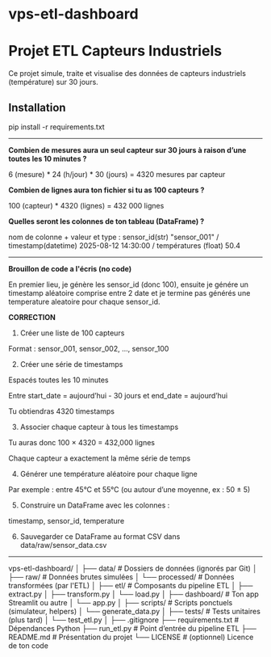 # vps-etl-dashboard

# Projet ETL Capteurs Industriels

Ce projet simule, traite et visualise des données de capteurs industriels (température) sur 30 jours.

## Installation
pip install -r requirements.txt

-------------------------------------------

**Combien de mesures aura un seul capteur sur 30 jours à raison d’une toutes les 10 minutes ?**

6 (mesure) * 24 (h/jour) * 30 (jours) = 4320 mesures par capteur

**Combien de lignes aura ton fichier si tu as 100 capteurs ?**

100 (capteur) * 4320 (lignes) = 432 000 lignes

**Quelles seront les colonnes de ton tableau (DataFrame) ?**

nom de colonne + valeur et type : sensor_id(str) "sensor_001" / timestamp(datetime) 2025-08-12 14:30:00 / températures (float) 50.4

--------------------------------------------

**Brouillon de code a l'écris (no code)**

En premier lieu, je génère les sensor_id (donc 100), ensuite je génére un timestamp aléatoire comprise entre 2 date et je termine pas générés une temperature aleatoire pour chaque sensor_id.

**CORRECTION**

1. Créer une liste de 100 capteurs

Format : sensor_001, sensor_002, ..., sensor_100


2. Créer une série de timestamps

Espacés toutes les 10 minutes

Entre start_date = aujourd’hui - 30 jours et end_date = aujourd’hui

Tu obtiendras 4320 timestamps


3. Associer chaque capteur à tous les timestamps

Tu auras donc 100 × 4320 = 432,000 lignes

Chaque capteur a exactement la même série de temps


4. Générer une température aléatoire pour chaque ligne

Par exemple : entre 45°C et 55°C (ou autour d’une moyenne, ex : 50 ± 5)


5. Construire un DataFrame avec les colonnes :

timestamp, sensor_id, temperature


6. Sauvegarder ce DataFrame au format CSV dans data/raw/sensor_data.csv

-----------------------------------------

vps-etl-dashboard/
│
├── data/                      # Dossiers de données (ignorés par Git)
│   ├── raw/                  # Données brutes simulées
│   └── processed/            # Données transformées (par l'ETL)
│
├── etl/                      # Composants du pipeline ETL
│   ├── extract.py
│   ├── transform.py
│   └── load.py
│
├── dashboard/                # Ton app Streamlit ou autre
│   └── app.py
│
├── scripts/                  # Scripts ponctuels (simulateur, helpers)
│   └── generate_data.py
│
├── tests/                    # Tests unitaires (plus tard)
│   └── test_etl.py
│
├── .gitignore
├── requirements.txt          # Dépendances Python
├── run_etl.py                # Point d’entrée du pipeline ETL
├── README.md                 # Présentation du projet
└── LICENSE                   # (optionnel) Licence de ton code